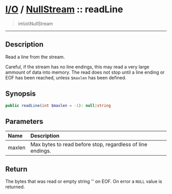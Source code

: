 # [I/O](io.md) / [NullStream](io-NullStream.md) :: readLine
 > im\io\NullStream
____

## Description
Read a line from the stream.

Careful, if the stream has no line endings,
this may read a very large ammount of data into memory.
The read does not stop until a line ending or EOF
has been reached, unless `$maxlen` has been defined.

## Synopsis
```php
public readLine(int $maxlen = -1): null|string
```

## Parameters
| Name | Description |
| :--- | :---------- |
| maxlen | Max bytes to read before stop, regardless of line endings. |

## Return
The bytes that was read or empty string '' on EOF.
On error a `NULL` value is returned.
